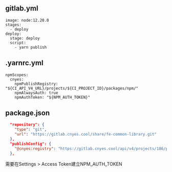 ## gitlab.yml
```
image: node:12.20.0
stages:
  - deploy
deploy:
  stage: deploy
  script:
    - yarn publish
```

## .yarnrc.yml
```
npmScopes:
  cnyes:
    npmPublishRegistry: "${CI_API_V4_URL}/projects/${CI_PROJECT_ID}/packages/npm/"
    npmAlwaysAuth: true
    npmAuthToken: "${NPM_AUTH_TOKEN}"
```

## package.json
```json
  "repository": {
    "type": "git",
    "url": "https://gitlab.cnyes.cool/share/fe-common-library.git"
  },
  "publishConfig": {
    "@cnyes:registry": "https://gitlab.cnyes.cool/api/v4/projects/186/packages/npm/"
  },
```

需要在Settings > Access Token建立NPM_AUTH_TOKEN